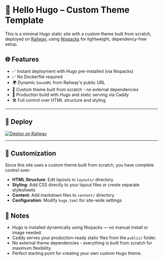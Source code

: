 # 🚀 Hello Hugo – Custom Theme Template

This is a minimal Hugo static site with a custom theme built from scratch, deployed on [Railway](https://railway.app), using [Nixpacks](https://nixpacks.com) for lightweight, dependency-free setup.

## 🌐 Features

- ✅ Instant deployment with Hugo pre-installed (via Nixpacks)
- ✅ No Dockerfile required
- 🌍 Dynamic `baseURL` from Railway's public URL
- 🎨 Custom theme built from scratch - no external dependencies
- 🌟 Production build with Hugo and static serving via Caddy
- 🛠️ Full control over HTML structure and styling

---

## 🚀 Deploy

[![Deploy on Railway](https://railway.com/button.svg)](https://railway.com/deploy/hugo-blog?referralCode=dPr4mc)

---
## 🎨 Customization

Since this site uses a custom theme built from scratch, you have complete control over:

- **HTML Structure**: Edit layouts in `layouts/` directory
- **Styling**: Add CSS directly to your layout files or create separate stylesheets
- **Content**: Add markdown files to `content/` directory
- **Configuration**: Modify `hugo.toml` for site-wide settings

## 👋 Notes

- Hugo is installed dynamically using Nixpacks — no manual install or image needed.
- Caddy serves your production-ready static files from the `public/` folder.
- No external theme dependencies - everything is built from scratch for maximum flexibility.
- Perfect starting point for creating your own custom Hugo theme.